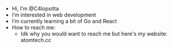 - Hi, I’m @C4lopsitta
- I’m interested in web development
- I’m currently learning a bit of Go and React
- How to reach me:
    - Idk why you would want to reach me but here's my website: atomtech.cc

<!---
C4lopsitta/C4lopsitta is a ✨ special ✨ repository because its `README.md` (this file) appears on your GitHub profile.
You can click the Preview link to take a look at your changes.
--->
